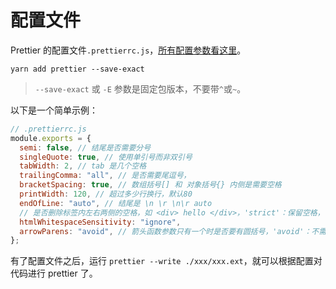 # 配置文件

Prettier 的配置文件`.prettierrc.js`，[所有配置参数看这里](https://www.prettier.cn/docs/options.html)。

`yarn add prettier --save-exact`

> `--save-exact` 或 `-E` 参数是固定包版本，不要带`^`或`~`。

以下是一个简单示例：

```js
// .prettierrc.js
module.exports = {
  semi: false, // 结尾是否需要分号
  singleQuote: true, // 使用单引号而非双引号
  tabWidth: 2, // tab 是几个空格
  trailingComma: "all", // 是否需要尾逗号，
  bracketSpacing: true, // 数组括号[] 和 对象括号{} 内侧是需要空格
  printWidth: 120, // 超过多少行换行，默认80
  endOfLine: "auto", // 结尾是 \n \r \n\r auto
  // 是否删除标签内左右两侧的空格，如 <div> hello </div>，'strict'：保留空格， 'ignore'：删除空格
  htmlWhitespaceSensitivity: "ignore",
  arrowParens: "avoid", // 箭头函数参数只有一个时是否要有圆括号，'avoid'：不需要，'always'：需要
};
```

有了配置文件之后，运行 `prettier --write ./xxx/xxx.ext`，就可以根据配置对代码进行 prettier 了。
